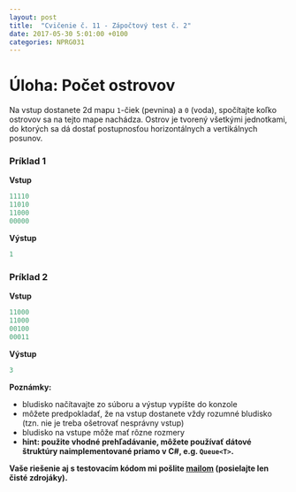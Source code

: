 ```yaml
---
layout: post
title:  "Cvičenie č. 11 - Zápočtový test č. 2"
date: 2017-05-30 5:01:00 +0100
categories: NPRG031
---
```


# Úloha: Počet ostrovov

Na vstup dostanete 2d mapu `1`-čiek (pevnina) a `0` (voda), spočítajte koľko ostrovov sa na tejto mape nachádza.
Ostrov je tvorený všetkými jednotkami, do ktorých sa dá dostať postupnosťou horizontálnych a vertikálnych posunov.

### Príklad 1

**Vstup**

```java
11110
11010
11000
00000
```

**Výstup**
```java
1
```

### Príklad 2

**Vstup**

```java
11000
11000
00100
00011
```

**Výstup**
```java
3
```

**Poznámky:**

* bludisko načítavajte zo súboru a výstup vypíšte do konzole
* môžete predpokladať, že na vstup dostanete vždy rozumné bludisko (tzn. nie je treba ošetrovať nesprávny vstup)
* bludisko na vstupe môže mať rôzne rozmery
* **hint: použite vhodné prehľadávanie, môžete používať dátové štruktúry naimplementované priamo v C#, e.g. ```Queue<T>```.**

**Vaše riešenie aj s testovacím kódom mi pošlite <a href="mailto:{{ site.email }}">mailom</a> (posielajte len čisté zdrojáky).**
